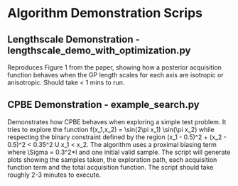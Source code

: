 # Algorithm Demonstration Scrips

## Lengthscale Demonstration - lengthscale_demo_with_optimization.py
Reproduces Figure 1 from the paper, showing how a posterior acquisition function behaves when the GP length scales for each axis are isotropic or anisotropic. Should take < 1 mins to run.

## CPBE Demonstration - example_search.py
Demonstrates how CPBE behaves when exploring a simple test problem. It tries to explore the function f(x_1,x_2) = \sin(2\pi x_1) \sin(\pi x_2) while respecting the binary constraint defined by the region (x_1 - 0.5)^2 + (x_2 - 0.5)^2 < 0.35^2 U x_1 < x_2. The algorithm uses a proximal biasing term where \Sigma = 0.3^2*I and one initial valid sample. The script will generate plots showing the samples taken, the exploration path, each acquisition function term and the total acquisition function. The script should take roughly 2-3 minutes to execute.
